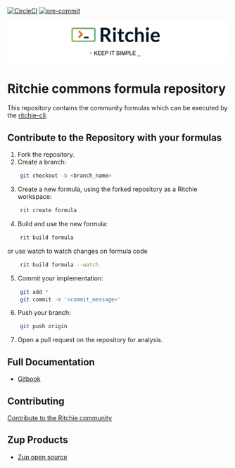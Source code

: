 <!-- markdownlint-disable MD041 MD033 -->
[![CircleCI](https://circleci.com/gh/ZupIT/ritchie-formulas/tree/ritchie-2.0.0.svg?style=shield)](https://circleci.com/gh/ZupIT/ritchie-formulas)
[![pre-commit](https://img.shields.io/badge/pre--commit-enabled-brightgreen?logo=pre-commit&logoColor=white)](https://github.com/pre-commit/pre-commit)

<img class="special-img-class" src="/docs/img/ritchie-banner.png" />

# Ritchie commons formula repository

This repository contains the community formulas which can be executed by the [ritchie-cli](https://github.com/ZupIT/ritchie-cli).

## Contribute to the Repository with your formulas

1. Fork the repository.
2. Create a branch: 
```bash
    git checkout -b <branch_name>
``` 
3. Create a new formula, using the forked repository as a Ritchie workspace:
```bash
    rit create formula
```
4. Build and use the new formula:
```bash
    rit build formula
```
or use watch to watch changes on formula code
```bash
    rit build formula --watch
```
5. Commit your implementation:
```bash
    git add *
    git commit -m '<commit_message>'
```
6. Push your branch: 
```bash
    git push origin
```
7. Open a pull request on the repository for analysis.

## Full Documentation

- [Gitbook](https://docs.ritchiecli.io)


## Contributing

[Contribute to the Ritchie community](https://github.com/ZupIT/ritchie-cli/blob/master/CONTRIBUTING.md)


## Zup Products

- [Zup open source](https://opensource.zup.com.br)